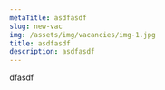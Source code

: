 ```yaml
---
metaTitle: asdfasdf
slug: new-vac
img: /assets/img/vacancies/img-1.jpg
title: asdfasdf
description: asdfasdf
---
```

dfasdf